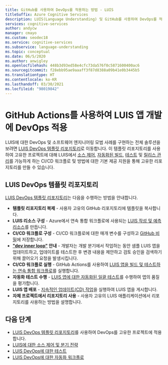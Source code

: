 ```yaml
---
title: GitHub를 사용하여 DevOps를 적용하는 방법 - LUIS
titleSuffix: Azure Cognitive Services
description: LUIS(Language Understanding) 및 GitHub를 사용하여 DevOps를 적용합니다.
services: cognitive-services
author: andycw
manager: cmayo
ms.custom: seodec18
ms.service: cognitive-services
ms.subservice: language-understanding
ms.topic: conceptual
ms.date: 06/5/2020
ms.author: anwigley
ms.openlocfilehash: 448b3d93ed58e4cfc73da576f0c5871600400ac6
ms.sourcegitcommit: f28ebb95ae9aaaff3f87d8388a09b41e0b3445b5
ms.translationtype: HT
ms.contentlocale: ko-KR
ms.lasthandoff: 03/30/2021
ms.locfileid: "98019842"
---
```

# <a name="apply-devops-to-luis-app-development-using-github-actions"></a>GitHub Actions를 사용하여 LUIS 앱 개발에 DevOps 적용

LUIS에 대한 DevOps 및 소프트웨어 엔지니어링 모범 사례를 구현하는 전체 솔루션을 보려면 [LUIS DevOps 템플릿 리포지토리](https://github.com/Azure-Samples/LUIS-DevOps-Template)로 이동합니다. 이 템플릿 리포지토리를 사용하여 고유한 프로젝트에 대해 LUIS에서 [소스 제어](luis-concept-devops-sourcecontrol.md), [자동화된 빌드](luis-concept-devops-automation.md), [테스트](luis-concept-devops-testing.md) 및 [릴리스 관리](luis-concept-devops-automation.md#release-management)를 가능하게 하는 CI/CD 워크플로 및 방법에 대한 기본 제공 지원을 통해 고유한 리포지토리를 만들 수 있습니다.

## <a name="the-luis-devops-template-repo"></a>LUIS DevOps 템플릿 리포지토리

[LUIS DevOps 템플릿 리포지토리](https://github.com/Azure-Samples/LUIS-DevOps-Template)는 다음을 수행하는 방법을 안내합니다.

* **템플릿 리포지토리 복제** - 사용자 고유의 GitHub 리포지토리에 템플릿을 복사합니다.
* **LUIS 리소스 구성** - Azure에서 연속 통합 워크플로에 사용되는 [LUIS 작성 및 예측 리소스](./luis-how-to-azure-subscription.md)를 만듭니다.
* **CI/CD 워크플로 구성** - CI/CD 워크플로에 대한 매개 변수를 구성하고 [GitHub 비밀](https://help.github.com/actions/configuring-and-managing-workflows/creating-and-storing-encrypted-secrets)에 저장합니다.
* **["dev inner loop"](/dotnet/architecture/containerized-lifecycle/design-develop-containerized-apps/docker-apps-inner-loop-workflow) 안내** - 개발자는 개발 분기에서 작업하는 동안 샘플 LUIS 앱을 업데이트하고, 업데이트를 테스트한 후 변경 내용을 제안하고 검토 승인을 검색하기 위해 끌어오기 요청을 발생시킵니다.
* **CI/CD 워크플로 실행** - GitHub Actions를 사용하여 [LUIS 앱을 빌드 및 테스트하는 연속 통합 워크플로](luis-concept-devops-automation.md)를 실행합니다.
* **자동화 테스트 수행** - [LUIS 앱에 대한 자동화된 일괄 테스트](luis-concept-devops-testing.md)를 수행하여 앱의 품질을 평가합니다.
* **LUIS 앱 배포** - [지속적인 업데이트(CD) 작업](luis-concept-devops-automation.md#continuous-delivery-cd)을 실행하여 LUIS 앱을 게시합니다.
* **자체 프로젝트에서 리포지토리 사용** - 사용자 고유의 LUIS 애플리케이션에서 리포지토리를 사용하는 방법을 설명합니다.

## <a name="next-steps"></a>다음 단계

* [LUIS DevOps 템플릿 리포지토리](https://github.com/Azure-Samples/LUIS-DevOps-Template)를 사용하여 DevOps를 고유한 프로젝트에 적용합니다.
* [LUIS에 대한 소스 제어 및 분기 전략](luis-concept-devops-sourcecontrol.md)
* [LUIS DevOps에 대한 테스트](luis-concept-devops-testing.md)
* [LUIS DevOps에 대한 자동화 워크플로](luis-concept-devops-automation.md)
